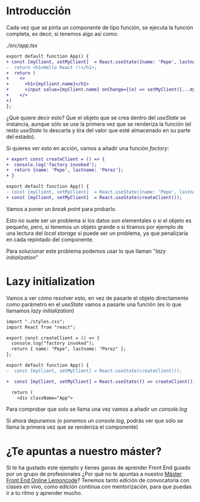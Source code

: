 # Introducción

Cada vez que se pinta un componente de tipo función, se ejecuta la función completa, es decir, si tenemos algo así como:

_./src/app.tsx_

```diff
export default function App() {
+ const [myClient, setMyClient]  = React.useState({name: 'Pepe', lastname: 'Perez'});
-  return <h1>Hello React !!</h1>;
+  return (
+    <>
+      <h1>{myClient.name}</h1>
+      <input value={myClient.name} onChange={(e) => setMyClient({...myClient, name: e.target.value})}/>
+    </>
+)
};
```

¿Qué quiere decir esto? Que el objeto que se crea dentro del _useState_ se instancia, aunque sólo se use la primera vez que se renderiza la función (el resto _useState_ lo descarta y tira del valor que esté almacenado en su parte del estado).

Si quieres ver esto en acción, vamos a añadir una función _factory_:

```diff
+ export const createClient = () => {
+  console.log('factory invoked');
+  return {name: 'Pepe', lastname: 'Perez'};
+ }

export default function App() {
- const [myClient, setMyClient]  = React.useState({name: 'Pepe', lastname: 'Perez'});
+ const [myClient, setMyClient]  = React.useState(createClient());
```

Vamos a poner un _break point_ para probarlo.

Esto no suele ser un problema si los datos son elementales o si el objeto es pequeño, pero, si tenemos un objeto grande o si tiramos por ejemplo de una lectura del _local storage_ si puede ser un problema, ya que penalizaría en cada repintado del componente.

Para solucionar este problema podemos usar lo que llaman "_lazy initialization_"

# Lazy initialization

Vamos a ver cómo resolver esto, en vez de pasarle el objeto directamente como parámetro en el _useState_
vamos a pasarle una función (es lo que llamamos _lazy initialization_)

```diff
import "./styles.css";
import React from "react";

export const createClient = () => {
  console.log("factory invoked");
  return { name: "Pepe", lastname: "Perez" };
};

export default function App() {
-  const [myClient, setMyClient] = React.useState(createClient());

+  const [myClient, setMyClient] = React.useState(() => createClient());

  return (
    <div className="App">
```

Para comprobar que solo se llama una vez vamos a añadir un _console.log_

Si ahora depuramos (o ponemos un _console.log_, podrás ver que sólo se llama la primera vez que se renderiza el componente)

# ¿Te apuntas a nuestro máster?

Si te ha gustado este ejemplo y tienes ganas de aprender Front End guiado por un grupo de profesionales ¿Por qué no te apuntas a nuestro [Máster Front End Online Lemoncode](https://lemoncode.net/master-frontend#inicio-banner)? Tenemos tanto edición de convocatoria
con clases en vivo, como edición continua con mentorización, para que puedas ir a tu ritmo y aprender mucho.